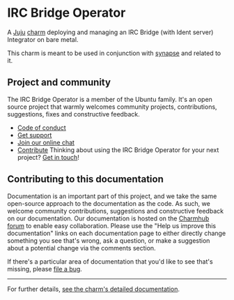 # IRC Bridge Operator

A [Juju](https://juju.is/) [charm](https://juju.is/docs/olm/charmed-operators)
deploying and managing an IRC Bridge (with Ident server) Integrator on bare metal.

This charm is meant to be used in conjunction with [synapse](https://github.com/canonical/synapse-operator) and related
to it.

## Project and community

The IRC Bridge Operator is a member of the Ubuntu family. It's an open source
project that warmly welcomes community projects, contributions, suggestions,
fixes and constructive feedback.
* [Code of conduct](https://ubuntu.com/community/code-of-conduct)
* [Get support](https://discourse.charmhub.io/)
* [Join our online chat](https://chat.charmhub.io/charmhub/channels/charm-dev)
* [Contribute](https://charmhub.io/irc-bridge/docs/how-to-contribute)
Thinking about using the IRC Bridge Operator for your next project? [Get in touch](https://chat.charmhub.io/charmhub/channels/charm-dev)!

## Contributing to this documentation

Documentation is an important part of this project, and we take the same open-source approach to the documentation as the code. As such, we welcome community contributions, suggestions and constructive feedback on our documentation. Our documentation is hosted on the [Charmhub forum](https://charmhub.io/irc-bridge/docs) to enable easy collaboration. Please use the "Help us improve this documentation" links on each documentation page to either directly change something you see that's wrong, ask a question, or make a suggestion about a potential change via the comments section.

If there's a particular area of documentation that you'd like to see that's missing, please [file a bug](https://github.com/canonical/irc-bridge-operator/issues).

---

For further details,
[see the charm's detailed documentation](https://charmhub.io/irc-bridge/docs).
